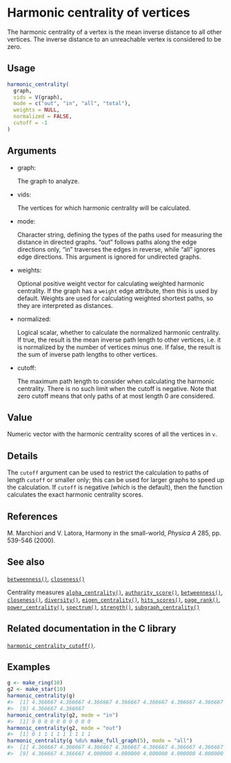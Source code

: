 # Harmonic centrality of vertices

The harmonic centrality of a vertex is the mean inverse distance to all
other vertices. The inverse distance to an unreachable vertex is
considered to be zero.

## Usage

``` r
harmonic_centrality(
  graph,
  vids = V(graph),
  mode = c("out", "in", "all", "total"),
  weights = NULL,
  normalized = FALSE,
  cutoff = -1
)
```

## Arguments

- graph:

  The graph to analyze.

- vids:

  The vertices for which harmonic centrality will be calculated.

- mode:

  Character string, defining the types of the paths used for measuring
  the distance in directed graphs. “out” follows paths along the edge
  directions only, “in” traverses the edges in reverse, while “all”
  ignores edge directions. This argument is ignored for undirected
  graphs.

- weights:

  Optional positive weight vector for calculating weighted harmonic
  centrality. If the graph has a `weight` edge attribute, then this is
  used by default. Weights are used for calculating weighted shortest
  paths, so they are interpreted as distances.

- normalized:

  Logical scalar, whether to calculate the normalized harmonic
  centrality. If true, the result is the mean inverse path length to
  other vertices, i.e. it is normalized by the number of vertices minus
  one. If false, the result is the sum of inverse path lengths to other
  vertices.

- cutoff:

  The maximum path length to consider when calculating the harmonic
  centrality. There is no such limit when the cutoff is negative. Note
  that zero cutoff means that only paths of at most length 0 are
  considered.

## Value

Numeric vector with the harmonic centrality scores of all the vertices
in `v`.

## Details

The `cutoff` argument can be used to restrict the calculation to paths
of length `cutoff` or smaller only; this can be used for larger graphs
to speed up the calculation. If `cutoff` is negative (which is the
default), then the function calculates the exact harmonic centrality
scores.

## References

M. Marchiori and V. Latora, Harmony in the small-world, *Physica A* 285,
pp. 539-546 (2000).

## See also

[`betweenness()`](https://r.igraph.org/reference/betweenness.md),
[`closeness()`](https://r.igraph.org/reference/closeness.md)

Centrality measures
[`alpha_centrality()`](https://r.igraph.org/reference/alpha_centrality.md),
[`authority_score()`](https://r.igraph.org/reference/hub_score.md),
[`betweenness()`](https://r.igraph.org/reference/betweenness.md),
[`closeness()`](https://r.igraph.org/reference/closeness.md),
[`diversity()`](https://r.igraph.org/reference/diversity.md),
[`eigen_centrality()`](https://r.igraph.org/reference/eigen_centrality.md),
[`hits_scores()`](https://r.igraph.org/reference/hits_scores.md),
[`page_rank()`](https://r.igraph.org/reference/page_rank.md),
[`power_centrality()`](https://r.igraph.org/reference/power_centrality.md),
[`spectrum()`](https://r.igraph.org/reference/spectrum.md),
[`strength()`](https://r.igraph.org/reference/strength.md),
[`subgraph_centrality()`](https://r.igraph.org/reference/subgraph_centrality.md)

## Related documentation in the C library

[`harmonic_centrality_cutoff()`](https://igraph.org/c/html/0.10.17/igraph-Structural.html#igraph_harmonic_centrality_cutoff).

## Examples

``` r
g <- make_ring(10)
g2 <- make_star(10)
harmonic_centrality(g)
#>  [1] 4.366667 4.366667 4.366667 4.366667 4.366667 4.366667 4.366667 4.366667
#>  [9] 4.366667 4.366667
harmonic_centrality(g2, mode = "in")
#>  [1] 9 0 0 0 0 0 0 0 0 0
harmonic_centrality(g2, mode = "out")
#>  [1] 0 1 1 1 1 1 1 1 1 1
harmonic_centrality(g %du% make_full_graph(5), mode = "all")
#>  [1] 4.366667 4.366667 4.366667 4.366667 4.366667 4.366667 4.366667 4.366667
#>  [9] 4.366667 4.366667 4.000000 4.000000 4.000000 4.000000 4.000000
```
